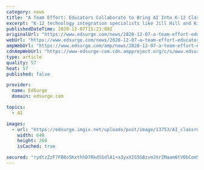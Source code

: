 ```yaml
---
category: news
title: "A Team Effort: Educators Collaborate to Bring AI Into K-12 Classes"
excerpt: "K-12 technology integration specialists like Jill Hill and Kim Logie-Bates are always on the lookout for new and compelling ways to integrate tech into"
publishedDateTime: 2020-12-07T15:23:00Z
originalUrl: "https://www.edsurge.com/news/2020-12-07-a-team-effort-educators-collaborate-to-bring-ai-into-k-12-classes"
webUrl: "https://www.edsurge.com/news/2020-12-07-a-team-effort-educators-collaborate-to-bring-ai-into-k-12-classes"
ampWebUrl: "https://www.edsurge.com/amp/news/2020-12-07-a-team-effort-educators-collaborate-to-bring-ai-into-k-12-classes"
cdnAmpWebUrl: "https://www-edsurge-com.cdn.ampproject.org/c/s/www.edsurge.com/amp/news/2020-12-07-a-team-effort-educators-collaborate-to-bring-ai-into-k-12-classes"
type: article
quality: 57
heat: 57
published: false

provider:
  name: EdSurge
  domain: edsurge.com

topics:
  - AI

images:
  - url: "https://edsurge.imgix.net/uploads/post/image/13753/AI_classroom_collaboration-1602103654.jpg?auto=compress%2Cformat&w=640&h=260&fit=crop"
    width: 640
    height: 260
    isCached: true

secured: "rydtzZzF7FB8o5KxthhD7RkdSSdlA1+a3yxXIG5GBzvmJXrZMaam6tVObCom5IEgrOPreZSIFGJzbxC94YZXDz9sNUSRvkBH88XgylO5tbNQ/l5gMMKgflTmmWGTzTZrCMCComcHzfrAVSP45m8DwrktZY3fFuTI01rFYh6AVnKMapC9X+hRQLjqBcued8KQfgF8kJFkzPYv+wlcGblrNQpUCRQxYGZYCmvIjjiJYWrqXuWaEiSlIj10885eQii5hXqbeUpUMwkeMmLD/4ORF4Qs5dsvh7/jgCMFN/znJUKnqPPU1KKvuARpzwkR6jBYhauJOrpnT8mL85P/Sea09lXO7qR9QVUgojWBrNfK/Bw=;oeOlAJYyAWnQSs2Hwn5UoQ=="
---
```


